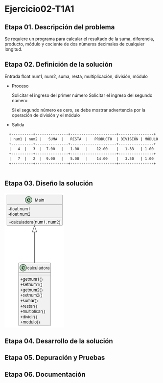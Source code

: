 # Ejercicio02-T1A1
## Etapa 01. Descripción del problema
Se requiere un programa para calcular el resultado de la suma, diferencia, producto, módulo y cociente de dos números decimales de cualquier longitud.

## Etapa 02. Definición de la solución
 Entrada
  float num1, num2, suma, resta, multiplicación, división, módulo
  
- Proceso

  Solicitar el ingreso del primer número
  Solicitar el ingreso del segundo número
  
  Si el segundo número es cero, se debe mostrar advertencia por la operación de división y el módulo
 
- Salida
~~~
  +----------+---------------+---------------------+----------------+
  | num1 | num2 |   SUMA  |   RESTA  |   PRODUCTO  | DIVISIÓN | MÓDULO
  +----------+---------------+---------------------+----------------+
  |   4  |   3  |  7.00   |   1.00   |    12.00    |   1.33   | 1.00
  +----------+---------------+---------------------+----------------+
  |   7  |   2  |  9.00   |   5.00   |    14.00    |   3.50   | 1.00
  +----------+---------------+---------------------+----------------+
  
  ~~~
## Etapa 03. Diseño la solución
![Diagrama](https://github.com/richardmartus/Ejercicio02Python/blob/main/.idea/Diagrama%20de%20Clases.png)

## Etapa 04. Desarrollo de la solución
## Etapa 05. Depuración y Pruebas
## Etapa 06. Documentación

